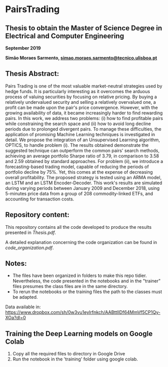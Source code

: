 # PairsTrading

## Thesis to obtain the Master of Science Degree in Electrical and Computer Engineering

**September 2019**

**Simão Moraes Sarmento, simao.moraes.sarmento@tecnico.ulisboa.pt**

## Thesis Abstract:
Pairs Trading is one of the most valuable market-neutral strategies used by hedge funds. It is particularly interesting as it overcomes the arduous process of valuing securities by focusing on relative pricing. By buying a relatively undervalued security and selling a relatively overvalued one, a profit can be made upon the pair's price convergence. However, with the growing availability of data, it became increasingly harder to find rewarding pairs. In this work, we address two problems: (i) how to find profitable pairs while constraining the search space and (ii) how to avoid long decline periods due to prolonged divergent pairs. To manage these difficulties, the application of promising Machine Learning techniques is investigated in detail. We propose the integration of an Unsupervised Learning algorithm, OPTICS, to handle problem (i). The results obtained demonstrate the suggested technique can outperform the common pairs' search methods, achieving an average portfolio Sharpe ratio of 3.79, in comparison to 3.58 and 2.59 obtained by standard approaches. For problem (ii), we introduce a forecasting-based trading model, capable of reducing the periods of portfolio decline by 75\%. Yet, this comes at the expense of decreasing overall profitability. The proposed strategy is tested using an ARMA model, an LSTM and an LSTM Encoder-Decoder. This work's results are simulated during varying periods between January 2009 and December 2018, using 5-minutes price data from a group of 208 commodity-linked ETFs, and accounting for transaction costs.  

## Repository content:

This repository contains all the code developed to produce the results presented in *Thesis.pdf*.

A detailed explanation concerning the code organization can be found in *code_organization.pdf*.





## Notes:

- The files have been organized in folders to make this repo tidier. Nevertheless, the code presented in the notebooks and 
in the "trainer" files presumes the class files are in the same directory. 
- To rerun the notebooks or the training files the path to the classes must be adapted.
 
Data available in: https://www.dropbox.com/sh/0w3vu1eylrfnkch/AABttIlDf64MmVf5CP1Qy-XOa?dl=0



## Training the Deep Learning models on Google Colab

1. Copy all the required files to directory in Google Drive
2. Run the notebook in the 'training' folder using google colab.

